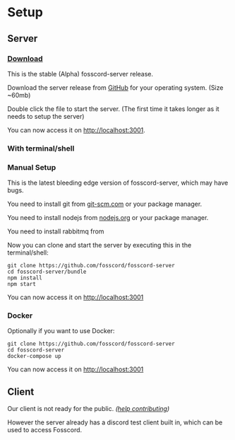# Setup

## Server

### [Download](https://github.com/fosscord/fosscord-server/releases)

This is the stable (Alpha) fosscord-server release.

Download the server release from [GitHub](https://github.com/fosscord/fosscord-server/releases) for your operating system. (Size ~60mb)

Double click the file to start the server. (The first time it takes longer as it needs to setup the server)

You can now access it on [http://localhost:3001](http://localhost:3001).

### With terminal/shell
### Manual Setup

This is the latest bleeding edge version of fosscord-server, which may have bugs.

You need to install git from [git-scm.com](https://git-scm.com/downloads) or your package manager.

You need to install nodejs from [nodejs.org](https://nodejs.org/) or your package manager.

You need to install rabbitmq from 

Now you can clone and start the server by executing this in the terminal/shell:

```
git clone https://github.com/fosscord/fosscord-server
cd fosscord-server/bundle
npm install
npm start
```

You can now access it on [http://localhost:3001](http://localhost:3001)

### Docker

Optionally if you want to use Docker:

```
git clone https://github.com/fosscord/fosscord-server
cd fosscord-server
docker-compose up
```

You can now access it on [http://localhost:3001](http://localhost:3001)

## Client

Our client is not ready for the public. _([help contributing](https://github.com/fosscord/fosscord-client))_

However the server already has a discord test client built in, which can be used to access Fosscord.
